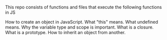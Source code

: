 This repo consists of functions and files that execute the following functions in JS

How to create an object in JavaScript.
What "this" means.
What undefined means.
Why the variable type and scope is important.
What is a closure.
What is a prototype.
How to inherit an object from another.

